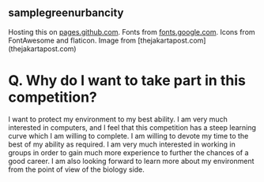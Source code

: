 ## samplegreenurbancity

Hosting this on [pages.github.com](https://atharva-ux.github.io/samplegreenurbancity/). Fonts from [fonts.google.com](fonts.google.com). Icons from FontAwesome and flaticon. Image from [thejakartapost.com] (thejakartapost.com)

# Q. Why do I want to take part in this competition?
I want to protect my environment to my best ability. I am very much interested in computers, and I feel that this competition has a steep learning curve which I am willing to complete. I am willing to devote my time to the best of my ability as required. I am very much interested in working in groups in order to gain much more experience to further the chances of a good career. I am also looking forward to learn more about my environment from the point of view of the biology side.
